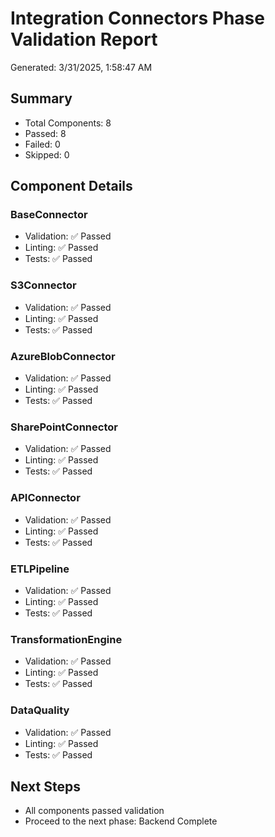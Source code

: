 # Integration Connectors Phase Validation Report

Generated: 3/31/2025, 1:58:47 AM

## Summary
- Total Components: 8
- Passed: 8
- Failed: 0
- Skipped: 0

## Component Details
### BaseConnector
- Validation: ✅ Passed
- Linting: ✅ Passed
- Tests: ✅ Passed

### S3Connector
- Validation: ✅ Passed
- Linting: ✅ Passed
- Tests: ✅ Passed

### AzureBlobConnector
- Validation: ✅ Passed
- Linting: ✅ Passed
- Tests: ✅ Passed

### SharePointConnector
- Validation: ✅ Passed
- Linting: ✅ Passed
- Tests: ✅ Passed

### APIConnector
- Validation: ✅ Passed
- Linting: ✅ Passed
- Tests: ✅ Passed

### ETLPipeline
- Validation: ✅ Passed
- Linting: ✅ Passed
- Tests: ✅ Passed

### TransformationEngine
- Validation: ✅ Passed
- Linting: ✅ Passed
- Tests: ✅ Passed

### DataQuality
- Validation: ✅ Passed
- Linting: ✅ Passed
- Tests: ✅ Passed


## Next Steps
- All components passed validation
- Proceed to the next phase: Backend Complete
